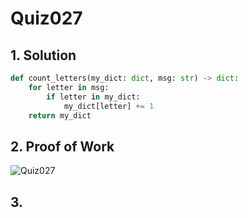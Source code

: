 # Quiz027

## 1. Solution
```.py
def count_letters(my_dict: dict, msg: str) -> dict:
    for letter in msg:
        if letter in my_dict:
            my_dict[letter] += 1
    return my_dict
```
## 2. Proof of Work
![Quiz027](https://github.com/AntGra25/unit2-CS24/assets/142757981/16e30754-57a7-41f0-81d0-b4b503daef3a)

## 3. 

